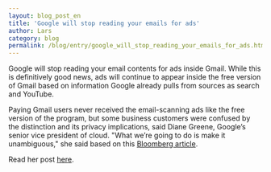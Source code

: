 ```yaml
---
layout: blog_post_en
title: 'Google will stop reading your emails for ads'
author: Lars
category: blog
permalink: /blog/entry/google_will_stop_reading_your_emails_for_ads.html
---
```


Google will stop reading your email contents for ads inside Gmail. While this is definitively good news, ads will continue to appear inside the free version of Gmail based on information Google already pulls from sources as search and YouTube.

Paying Gmail users never received the email-scanning ads like the free version of the program, but some business customers were confused by the distinction and its privacy implications, said Diane Greene, Google’s senior vice president of cloud. "What we’re going to do is make it unambiguous," she said based on this [Bloomberg article](https://www.bloomberg.com/news/articles/2017-06-23/google-will-stop-reading-your-emails-for-gmail-ads).

Read her post [here](http://blog.google:443/products/gmail/g-suite-gains-traction-in-the-enterprise-g-suites-gmail-and-consumer-gmail-to-more-closely-align).